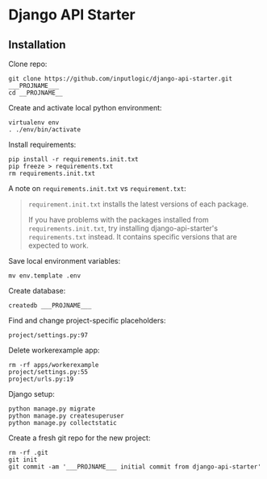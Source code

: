 # Django API Starter

## Installation

Clone repo:
```
git clone https://github.com/inputlogic/django-api-starter.git ___PROJNAME___
cd __PROJNAME__
```

Create and activate local python environment:
```
virtualenv env
. ./env/bin/activate
```

Install requirements:

```
pip install -r requirements.init.txt
pip freeze > requirements.txt
rm requirements.init.txt
```

A note on `requirements.init.txt` vs `requirement.txt`:

> `requirement.init.txt` installs the latest versions of each package.
>
> If you have problems with the packages installed from `requirements.init.txt`,
> try installing django-api-starter's `requirements.txt` instead. It contains
> specific versions that are expected to work.

Save local environment variables:

```
mv env.template .env
```

Create database:
```
createdb ___PROJNAME___
```

Find and change project-specific placeholders:
```
project/settings.py:97
```

Delete workerexample app:
```
rm -rf apps/workerexample
project/settings.py:55
project/urls.py:19
```

Django setup:
```
python manage.py migrate
python manage.py createsuperuser
python manage.py collectstatic
```

Create a fresh git repo for the new project:
```
rm -rf .git
git init
git commit -am '___PROJNAME___ initial commit from django-api-starter'
```
